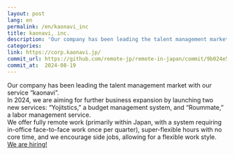 ```yaml
---
layout: post
lang: en
permalink: /en/kaonavi_inc
title: kaonavi, inc.
description: 'Our company has been leading the talent management market with our service “kaonavi”. In 2024, we are aiming for further business expansion by launching two new services: “Yojitstics,” a budget management system, and “Roummate,” a labor management service. We offer fully remote work (primarily within Japan, with a system requiring in-office face-to-face work once per quarter), super-flexible hours with no core time, and we encourage side jobs, allowing for a flexible work style. We are hiring!'
categories: 
link: https://corp.kaonavi.jp/
commit_url: https://github.com/remote-jp/remote-in-japan/commit/9b024e5a496c3b4259485c25e278b518f8cfcf0a
commit_at:  2024-08-19
---
```


<p>Our company has been leading the talent management market with our service “kaonavi”.<br />In 2024, we are aiming for further business expansion by launching two new services: “Yojitstics,” a budget management system, and “Roummate,” a labor management service.<br />We offer fully remote work (primarily within Japan, with a system requiring in-office face-to-face work once per quarter), super-flexible hours with no core time, and we encourage side jobs, allowing for a flexible work style.<br /><a href="https://corp.kaonavi.jp/recruit/recruitment/">We are hiring!</a></p>
